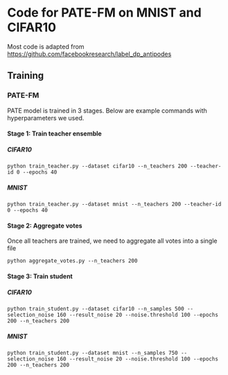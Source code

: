 # Code for PATE-FM on MNIST and CIFAR10

Most code is adapted from https://github.com/facebookresearch/label_dp_antipodes


## Training

### PATE-FM
PATE model is trained in 3 stages. Below are example commands with hyperparameters we used.

#### Stage 1: Train teacher ensemble

##### CIFAR10
```commandline
python train_teacher.py --dataset cifar10 --n_teachers 200 --teacher-id 0 --epochs 40
```

##### MNIST
```commandline
python train_teacher.py --dataset mnist --n_teachers 200 --teacher-id 0 --epochs 40
```

#### Stage 2: Aggregate votes
Once all teachers are trained, we need to aggregate all votes into a single file

```commandline
python aggregate_votes.py --n_teachers 200
```

#### Stage 3: Train student

##### CIFAR10

```commandline
python train_student.py --dataset cifar10 --n_samples 500 --selection_noise 160 --result_noise 20 --noise.threshold 100 --epochs 200 --n_teachers 200
```

##### MNIST
```commandline
python train_student.py --dataset mnist --n_samples 750 --selection_noise 160 --result_noise 20 --noise.threshold 100 --epochs 200 --n_teachers 200
```
